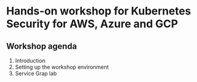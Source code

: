 # Hands-on workshop for Kubernetes Security for AWS, Azure and GCP
## Workshop agenda
1. Introduction
1. Setting up the workshop environment
1. Service Grap lab

